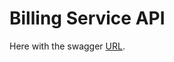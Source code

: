 # Billing Service API

Here with the swagger [URL](https://praveen-billing-service-api.herokuapp.com/swagger-ui.html).







